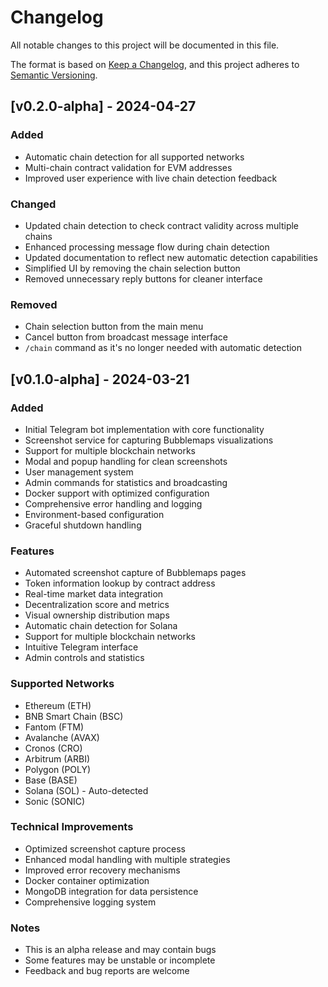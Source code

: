 # Changelog

All notable changes to this project will be documented in this file.

The format is based on [Keep a Changelog](https://keepachangelog.com/en/1.0.0/),
and this project adheres to [Semantic Versioning](https://semver.org/spec/v2.0.0.html).

## [v0.2.0-alpha] - 2024-04-27

### Added
- Automatic chain detection for all supported networks
- Multi-chain contract validation for EVM addresses
- Improved user experience with live chain detection feedback

### Changed
- Updated chain detection to check contract validity across multiple chains
- Enhanced processing message flow during chain detection
- Updated documentation to reflect new automatic detection capabilities
- Simplified UI by removing the chain selection button
- Removed unnecessary reply buttons for cleaner interface

### Removed
- Chain selection button from the main menu
- Cancel button from broadcast message interface
- `/chain` command as it's no longer needed with automatic detection

## [v0.1.0-alpha] - 2024-03-21

### Added
- Initial Telegram bot implementation with core functionality
- Screenshot service for capturing Bubblemaps visualizations
- Support for multiple blockchain networks
- Modal and popup handling for clean screenshots
- User management system
- Admin commands for statistics and broadcasting
- Docker support with optimized configuration
- Comprehensive error handling and logging
- Environment-based configuration
- Graceful shutdown handling

### Features
- Automated screenshot capture of Bubblemaps pages
- Token information lookup by contract address
- Real-time market data integration
- Decentralization score and metrics
- Visual ownership distribution maps
- Automatic chain detection for Solana
- Support for multiple blockchain networks
- Intuitive Telegram interface
- Admin controls and statistics

### Supported Networks
- Ethereum (ETH)
- BNB Smart Chain (BSC)
- Fantom (FTM)
- Avalanche (AVAX)
- Cronos (CRO)
- Arbitrum (ARBI)
- Polygon (POLY)
- Base (BASE)
- Solana (SOL) - Auto-detected
- Sonic (SONIC)

### Technical Improvements
- Optimized screenshot capture process
- Enhanced modal handling with multiple strategies
- Improved error recovery mechanisms
- Docker container optimization
- MongoDB integration for data persistence
- Comprehensive logging system

### Notes
- This is an alpha release and may contain bugs
- Some features may be unstable or incomplete
- Feedback and bug reports are welcome 